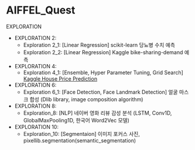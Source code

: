 # AIFFEL_Quest

EXPLORATION
- EXPLORATION 2:
  - Exploration 2_1: [Linear Regression] scikit-learn 당뇨병 수치 예측
  - Exploration 2_2: [Linear Regression] Kaggle bike-sharing-demand 예측
- EXPLORATION 4:
  - Exploration 4_1: [Ensemble, Hyper Parameter Tuning, Grid Search] [Kaggle House Price Prediction](https://www.kaggle.com/c/2019-2nd-ml-month-with-kakr)
- EXPLORATION 6:
  - Exploration 6_1: [Face Detection, Face Landmark Detection] 얼굴 마스크 합성 (Dlib library, image composition algorithm)
- EXPLORATION 8:
  - Exploration_8: [NLP] 네이버 영화 리뷰 감성 분석 (LSTM, Conv1D, GlobalMaxPooling1D, 한국어 Word2Vec 모델)
- EXPLORATION 10:
  - Exploration_10: [Segmentaion] 이미지 포커스 사진, pixellib.segmentation(semantic_segmentation)

